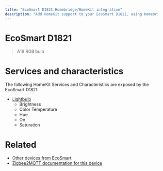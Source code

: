 ```yaml
---
title: "EcoSmart D1821 Homebridge/HomeKit integration"
description: "Add HomeKit support to your EcoSmart D1821, using Homebridge, Zigbee2MQTT and homebridge-z2m."
---
```

<!---
This file has been GENERATED using src/docgen/docgen.ts
DO NOT EDIT THIS FILE MANUALLY!
-->
# EcoSmart D1821
> A19 RGB bulb


# Services and characteristics
The following HomeKit Services and Characteristics are exposed by
the EcoSmart D1821

* [Lightbulb](../../light.md)
  * Brightness
  * Color Temperature
  * Hue
  * On
  * Saturation


# Related
* [Other devices from EcoSmart](../index.md#ecosmart)
* [Zigbee2MQTT documentation for this device](https://www.zigbee2mqtt.io/devices/D1821.html)